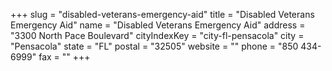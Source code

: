 +++
slug = "disabled-veterans-emergency-aid"
title = "Disabled Veterans Emergency Aid"
name = "Disabled Veterans Emergency Aid"
address = "3300 North Pace Boulevard"
cityIndexKey = "city-fl-pensacola"
city = "Pensacola"
state = "FL"
postal = "32505"
website = ""
phone = "850 434-6999"
fax = ""
+++
